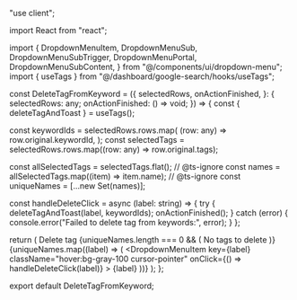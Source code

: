 "use client";

import React from "react";

import {
  DropdownMenuItem,
  DropdownMenuSub,
  DropdownMenuSubTrigger,
  DropdownMenuPortal,
  DropdownMenuSubContent,
} from "@/components/ui/dropdown-menu";
import { useTags } from "@/dashboard/google-search/hooks/useTags";

const DeleteTagFromKeyword = ({
  selectedRows,
  onActionFinished,
}: {
  selectedRows: any;
  onActionFinished: () => void;
}) => {
  const { deleteTagAndToast } = useTags();

  const keywordIds = selectedRows.rows.map(
    (row: any) => row.original.keywordId,
  );
  const selectedTags = selectedRows.rows.map((row: any) => row.original.tags);

  const allSelectedTags = selectedTags.flat();
  // @ts-ignore
  const names = allSelectedTags.map((item) => item.name);
  // @ts-ignore
  const uniqueNames = [...new Set(names)];

  const handleDeleteClick = async (label: string) => {
    try {
      deleteTagAndToast(label, keywordIds);
      onActionFinished();
    } catch (error) {
      console.error("Failed to delete tag from keywords:", error);
    }
  };

  return (
    <DropdownMenuSub>
      <DropdownMenuSubTrigger>Delete tag</DropdownMenuSubTrigger>
      <DropdownMenuPortal>
        <DropdownMenuSubContent>
          {uniqueNames.length === 0 && (
            <DropdownMenuItem disabled>No tags to delete</DropdownMenuItem>
          )}
          {uniqueNames.map((label) => (
            <DropdownMenuItem
              key={label}
              className="hover:bg-gray-100 cursor-pointer"
              onClick={() => handleDeleteClick(label)}
            >
              {label}
            </DropdownMenuItem>
          ))}
        </DropdownMenuSubContent>
      </DropdownMenuPortal>
    </DropdownMenuSub>
  );
};


export default DeleteTagFromKeyword;